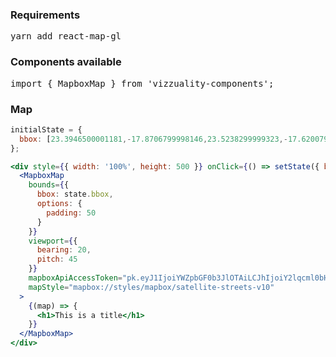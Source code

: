 
### Requirements
<pre>
yarn add react-map-gl
</pre>

### Components available
<pre>
import { MapboxMap } from 'vizzuality-components';
</pre>

### Map

```jsx
initialState = {
  bbox: [23.3946500001181,-17.8706799998146,23.5238299999323,-17.6200799996625]
};

<div style={{ width: '100%', height: 500 }} onClick={() => setState({ bbox: [24.3946500001181,-7.8706799998146, 24.5238299999323,-7.6200799996625]})}>
  <MapboxMap
    bounds={{
      bbox: state.bbox,
      options: {
        padding: 50
      }
    }}
    viewport={{
      bearing: 20,
      pitch: 45
    }}
    mapboxApiAccessToken="pk.eyJ1IjoiYWZpbGF0b3JlOTAiLCJhIjoiY2lqcml0bHoyMDBhZHZwbHhzM2Q1bnRwNSJ9.Zm2C1hNemolKnIAAWquGYg"
    mapStyle="mapbox://styles/mapbox/satellite-streets-v10"
  >
    {(map) => {
      <h1>This is a title</h1>
    }}
  </MapboxMap>
</div>
```